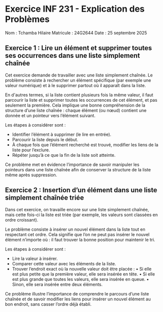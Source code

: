 # Exercice INF 231 - Explication des Problèmes
Nom : Tchamba Hilaire
Matricule : 24G2644
Date : 25 septembre 2025


## Exercice 1 : Lire un élément et supprimer toutes ses occurrences dans une liste simplement chaînée
Cet exercice demande de travailler avec une liste simplement chaînée. Le problème consiste à rechercher un élément spécifique (par exemple une valeur numérique) et à le supprimer partout où il apparaît dans la liste.

En d'autres termes, si la liste contient plusieurs fois la même valeur, il faut parcourir la liste et supprimer toutes les occurrences de cet élément, et pas seulement la première. Cela implique une bonne compréhension de la structure d’une liste chaînée : chaque élément (ou nœud) contient une donnée et un pointeur vers l’élément suivant.

Les étapes à considérer sont :
- Identifier l’élément à supprimer (le lire en entrée).
- Parcourir la liste depuis le début.
- À chaque fois que l’élément recherché est trouvé, modifier les liens de la liste pour l’exclure.
- Répéter jusqu’à ce que la fin de la liste soit atteinte.

Ce problème met en évidence l’importance de savoir manipuler les pointeurs dans une liste chaînée afin de conserver la structure de la liste même après suppression.

## Exercice 2 : Insertion d’un élément dans une liste simplement chaînée triée
Dans cet exercice, on travaille encore sur une liste simplement chaînée, mais cette fois-ci la liste est triée (par exemple, les valeurs sont classées en ordre croissant).

Le problème consiste à insérer un nouvel élément dans la liste tout en respectant cet ordre. Cela signifie que l’on ne peut pas insérer le nouvel élément n’importe où : il faut trouver la bonne position pour maintenir le tri.

Les étapes à considérer sont :
- Lire la valeur à insérer.
- Comparer cette valeur avec les éléments de la liste.
- Trouver l’endroit exact où la nouvelle valeur doit être placée :
  • Si elle est plus petite que la première valeur, elle sera insérée en tête.
  • Si elle est plus grande que toutes les valeurs, elle sera insérée en queue.
  • Sinon, elle sera insérée entre deux éléments.

Ce problème illustre l’importance de comprendre le parcours d’une liste chaînée et de savoir modifier les liens pour insérer un nouvel élément au bon endroit, sans casser l’ordre déjà établi.
